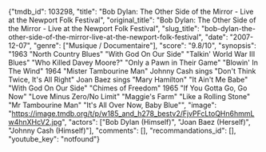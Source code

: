 {"tmdb_id": 103298, "title": "Bob Dylan: The Other Side of the Mirror - Live at the Newport Folk Festival", "original_title": "Bob Dylan: The Other Side of the Mirror - Live at the Newport Folk Festival", "slug_title": "bob-dylan-the-other-side-of-the-mirror-live-at-the-newport-folk-festival", "date": "2007-12-07", "genre": ["Musique / Documentaire"], "score": "9.8/10", "synopsis": "1963  \"North Country Blues\"  \"With God On Our Side\"  \"Talkin' World War III Blues\"  \"Who Killed Davey Moore?\"  \"Only a Pawn in Their Game\"  \"Blowin' In The Wind\"  1964  \"Mister Tambourine Man\"  Johnny Cash sings \"Don't Think Twice, It's All Right\"  Joan Baez sings \"Mary Hamilton\"  \"It Ain't Me Babe\"  \"With God On Our Side\"  \"Chimes of Freedom\"  1965  \"If You Gotta Go, Go Now\"  \"Love Minus Zero/No Limit\"  \"Maggie's Farm\"  \"Like a Rolling Stone\"  \"Mr Tambourine Man\"  \"It's All Over Now, Baby Blue\"", "image": "https://image.tmdb.org/t/p/w185_and_h278_bestv2/FjvPFcLtoQHn6hmmLw4hnXHcV2.jpg", "actors": ["Bob Dylan (Himself)", "Joan Baez (Herself)", "Johnny Cash (Himself)"], "comments": [], "recommandations_id": [], "youtube_key": "notfound"}